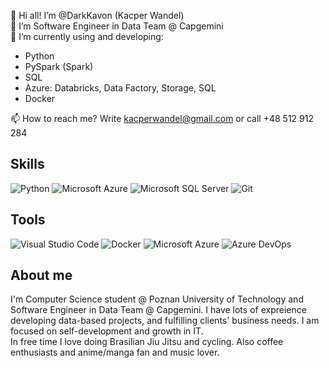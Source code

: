 👋 Hi all! I’m @DarkKavon (Kacper Wandel)<br>
👀 I’m Software Engineer in Data Team @ Capgemini<br>
🌱 I’m currently using and developing: 
 - Python
 - PySpark (Spark)
 - SQL
 - Azure: Databricks, Data Factory, Storage, SQL
 - Docker
 
📫 How to reach me? Write kacperwandel@gmail.com or call +48 512 912 284<br>

## Skills
![Python](https://img.shields.io/static/v1?style=for-the-badge&message=Python&color=3776AB&logo=Python&logoColor=FFFFFF&label=)
![Microsoft Azure](https://img.shields.io/static/v1?style=for-the-badge&message=Microsoft+Azure&color=0078D4&logo=Microsoft+Azure&logoColor=FFFFFF&label=)
![Microsoft SQL Server](https://img.shields.io/static/v1?style=for-the-badge&message=Microsoft+SQL+Server&color=CC2927&logo=Microsoft+SQL+Server&logoColor=FFFFFF&label=)
![Git](https://img.shields.io/static/v1?style=for-the-badge&message=Git&color=F05032&logo=Git&logoColor=FFFFFF&label=)

## Tools
![Visual Studio Code](https://img.shields.io/static/v1?style=for-the-badge&message=Visual+Studio+Code&color=007ACC&logo=Visual+Studio+Code&logoColor=FFFFFF&label=)
![Docker](https://img.shields.io/static/v1?style=for-the-badge&message=Docker&color=2496ED&logo=Docker&logoColor=FFFFFF&label=)
![Microsoft Azure](https://img.shields.io/static/v1?style=for-the-badge&message=Microsoft+Azure&color=0078D4&logo=Microsoft+Azure&logoColor=FFFFFF&label=)
![Azure DevOps](https://img.shields.io/static/v1?style=for-the-badge&message=Azure+DevOps&color=0078D7&logo=Azure+DevOps&logoColor=FFFFFF&label=)

## About me
I'm Computer Science student @ Poznan University of Technology and Software Engineer in Data Team @ Capgemini. I have lots of expreience developing data-based projects, and fulfilling clients' business needs. I am focused on self-development and growth in IT. <br>
In free time I love doing Brasilian Jiu Jitsu and cycling. Also coffee enthusiasts and anime/manga fan and music lover.



